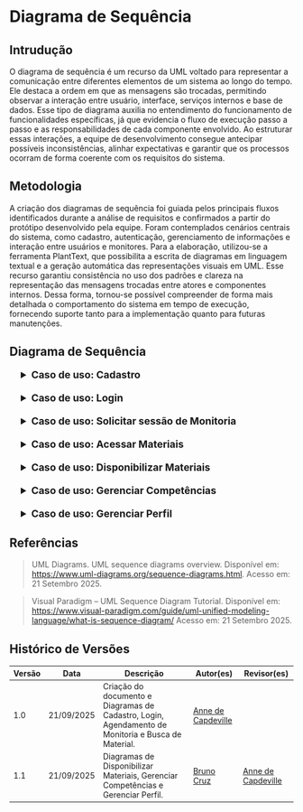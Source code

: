 # Diagrama de Sequência

## Intrudução

O diagrama de sequência é um recurso da UML voltado para representar a comunicação entre diferentes elementos de um sistema ao longo do tempo. Ele destaca a ordem em que as mensagens são trocadas, permitindo observar a interação entre usuário, interface, serviços internos e base de dados. Esse tipo de diagrama auxilia no entendimento do funcionamento de funcionalidades específicas, já que evidencia o fluxo de execução passo a passo e as responsabilidades de cada componente envolvido. Ao estruturar essas interações, a equipe de desenvolvimento consegue antecipar possíveis inconsistências, alinhar expectativas e garantir que os processos ocorram de forma coerente com os requisitos do sistema.

## Metodologia

A criação dos diagramas de sequência foi guiada pelos principais fluxos identificados durante a análise de requisitos e confirmados a partir do protótipo desenvolvido pela equipe. Foram contemplados cenários centrais do sistema, como cadastro, autenticação, gerenciamento de informações e interação entre usuários e monitores. Para a elaboração, utilizou-se a ferramenta PlantText, que possibilita a escrita de diagramas em linguagem textual e a geração automática das representações visuais em UML. Esse recurso garantiu consistência no uso dos padrões e clareza na representação das mensagens trocadas entre atores e componentes internos. Dessa forma, tornou-se possível compreender de forma mais detalhada o comportamento do sistema em tempo de execução, fornecendo suporte tanto para a implementação quanto para futuras manutenções.

## Diagrama de Sequência

<div style="margin-left: 20px;">
<details style="margin-bottom: 20px;">
  <summary style="font-size: 1.1rem;"><strong>Caso de uso: Cadastro</strong></summary>
  <font size="2"><p style="text-align: center"><b>Figura 1:</b> Diagrama de Sequência - Cadastro</p></font>
  <div style="text-align: center">

![Diagrama de Sequência- Cadastro](../imagens/DiagramaSequenciaCadastro.png)

  </div>
  <font size="2"><p style="text-align: center"><b>Autor:</b> Anne de Capdeville, 2025.</p></font>
</details>
</div>
<div style="margin-left: 20px;">
<details style="margin-bottom: 20px;">
  <summary style="font-size: 1.1rem;"><strong>Caso de uso: Login</strong></summary>
  <font size="2"><p style="text-align: center"><b>Figura 2:</b> Diagrama de Sequência - Login</p></font>
  <div style="text-align: center">

![Diagrama de Sequência- Login](../imagens/DiagramaSequenciaLogin.png)

  </div>
  <font size="2"><p style="text-align: center"><b>Autor:</b> Anne de Capdeville, 2025.</p></font>
</details>
</div>

<div style="margin-left: 20px;">
<details style="margin-bottom: 20px;">
  <summary style="font-size: 1.1rem;"><strong>Caso de uso: Solicitar sessão de Monitoria</strong></summary>
  <font size="2"><p style="text-align: center"><b>Figura 3:</b> Diagrama de Sequência - Solicitar sessão de Monitoria</p></font>
  <div style="text-align: center">

![Diagrama de Sequência- Solicitar sessão de Monitoria](../imagens/DiagramaSequenciaSolicitarSessao.png)

  </div>
  <font size="2"><p style="text-align: center"><b>Autor:</b> Anne de Capdeville, 2025.</p></font>
</details>
</div>

<div style="margin-left: 20px;">
<details style="margin-bottom: 20px;">
  <summary style="font-size: 1.1rem;"><strong>Caso de uso: Acessar Materiais</strong></summary>
  <font size="2"><p style="text-align: center"><b>Figura 4:</b> Diagrama de Sequência - Acessar Materiais</p></font>
  <div style="text-align: center">

![Diagrama de Sequência- Acessar Materiais](../imagens/diagramaSequenciaAcessarMateriais.jpg)

  </div>
  <font size="2"><p style="text-align: center"><b>Autor:</b> Anne de Capdeville, 2025.</p></font>
</details>
</div>

<div style="margin-left: 20px;">
<details style="margin-bottom: 20px;">
  <summary style="font-size: 1.1rem;"><strong>Caso de uso: Disponibilizar Materiais</strong></summary>
  <font size="2"><p style="text-align: center"><b>Figura 5:</b> Diagrama de Sequência - Disponibilizar Materiais</p></font>
  <div style="text-align: center">

![Diagrama de Sequência - Disponibilizar Materiais](../imagens/diagramaSequenciaDisponibilizarMateriais.png)

  </div>
  <font size="2"><p style="text-align: center"><b>Autor:</b> Bruno Cruz, 2025.</p></font>
</details>
</div>

<div style="margin-left: 20px;">
<details style="margin-bottom: 20px;">
  <summary style="font-size: 1.1rem;"><strong>Caso de uso: Gerenciar Competências</strong></summary>
  <font size="2"><p style="text-align: center"><b>Figura 6:</b> Diagrama de Sequência - Gerenciar Competências</p></font>
  <div style="text-align: center">

![Diagrama de Sequência- Gerenciar Competências](../imagens/diagramaSequenciaGerenciarCompetencias.png)

  </div>
  <font size="2"><p style="text-align: center"><b>Autor:</b> Bruno Cruz, 2025.</p></font>
</details>
</div>

<div style="margin-left: 20px;">
<details style="margin-bottom: 20px;">
  <summary style="font-size: 1.1rem;"><strong>Caso de uso: Gerenciar Perfil</strong></summary>
  <font size="2"><p style="text-align: center"><b>Figura 7:</b> Diagrama de Sequência - Gerenciar Perfil</p></font>
  <div style="text-align: center">

![Diagrama de Sequência- Gerenciar Perfil](../imagens/diagramaSequenciaGerenciarPerfil.png)

  </div>
  <font size="2"><p style="text-align: center"><b>Autor:</b> Bruno Cruz, 2025.</p></font>
</details>
</div>

## Referências

> UML Diagrams. UML sequence diagrams overview. Disponível em: https://www.uml-diagrams.org/sequence-diagrams.html. Acesso em: 21 Setembro 2025.

> Visual Paradigm – UML Sequence Diagram Tutorial. Disponível em: https://www.visual-paradigm.com/guide/uml-unified-modeling-language/what-is-sequence-diagram/ Acesso em: 21 Setembro 2025.


## Histórico de Versões

| Versão | Data       | Descrição                                                                                          | Autor(es)                                          | Revisor(es)                                        |
| ------ | ---------- | -------------------------------------------------------------------------------------------------- | -------------------------------------------------- | -------------------------------------------------- |
| 1.0    | 21/09/2025 | Criação do documento e Diagramas de Cadastro, Login, Agendamento de Monitoria e Busca de Material. | [Anne de Capdeville](https://github.com/nanecapde) |                                                    |
| 1.1    | 21/09/2025 | Diagramas de Disponibilizar Materiais, Gerenciar Competências e Gerenciar Perfil.                  | [Bruno Cruz](https://github.com/brunocrzz)         | [Anne de Capdeville](https://github.com/nanecapde) |
